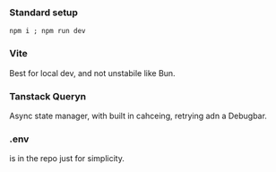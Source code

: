 ### Standard setup 
```npm i ; npm run dev```

### Vite
 Best for local dev, and not unstabile like Bun.

### Tanstack Queryn
  Async state manager, with built in cahceing, retrying adn a Debugbar.

### .env
  is in the repo just for simplicity.

